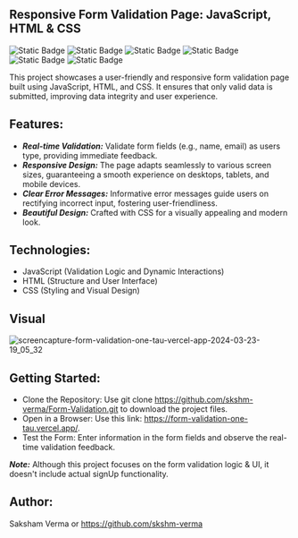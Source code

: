 ## Responsive Form Validation Page: JavaScript, HTML & CSS

![Static Badge](https://img.shields.io/badge/Javascript-%2377AB59?logo=Javascript&labelColor=black)  ![Static Badge](https://img.shields.io/badge/HTML5-%23f06529?style=flat-square&logo=HTML5&logoColor=%23e34c26&labelColor=black) ![Static Badge](https://img.shields.io/badge/CSS3-%232965f1?style=flat-square&logo=CSS3&logoColor=%23264de4&labelColor=black) ![Static Badge](https://img.shields.io/badge/Visual_Studio_Code-%230078d7?style=flat-square&logo=VISUALSTUDIOCODE&logoColor=%230078d7&labelColor=black) ![Static Badge](https://img.shields.io/badge/Vercel-%23B5C0D0?style=flat-square&logo=VERCEL&logoColor=white&labelColor=black) ![Static Badge](https://img.shields.io/badge/Git_Hub-%20%233B4664?style=flat-square&logo=GITHUB&labelColor=black)

This project showcases a user-friendly and responsive form validation page built using JavaScript, HTML, and CSS. It ensures that only valid data is submitted, improving data integrity and user experience.

## Features:

- ***Real-time Validation:*** Validate form fields (e.g., name, email) as users type, providing immediate feedback.
- ***Responsive Design:*** The page adapts seamlessly to various screen sizes, guaranteeing a smooth experience on desktops, tablets, and mobile devices.
- ***Clear Error Messages:*** Informative error messages guide users on rectifying incorrect input, fostering user-friendliness.
- ***Beautiful Design:*** Crafted with CSS for a visually appealing and modern look.
## Technologies:

- JavaScript (Validation Logic and Dynamic Interactions)
- HTML (Structure and User Interface)
- CSS (Styling and Visual Design)

## Visual

![screencapture-form-validation-one-tau-vercel-app-2024-03-23-19_05_32](https://github.com/skshm-verma/Form-Validation/assets/106864834/bbbfc7ea-3c7b-4b26-aac1-eec04f51f986)

## Getting Started:

- Clone the Repository: Use git clone https://github.com/skshm-verma/Form-Validation.git to download the project files.
- Open in a Browser: Use this link: https://form-validation-one-tau.vercel.app/.
- Test the Form: Enter information in the form fields and observe the real-time validation feedback.

***Note:*** Although this project focuses on the form validation logic & UI, it doesn't include actual signUp functionality.
## Author:
Saksham Verma or https://github.com/skshm-verma
